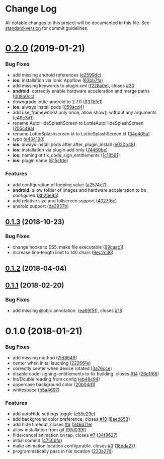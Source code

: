 # Change Log

All notable changes to this project will be documented in this file. See [standard-version](https://github.com/conventional-changelog/standard-version) for commit guidelines.

<a name="0.2.0"></a>
# [0.2.0](https://github.com/timbru31/cordova-plugin-lottie-splashscreen/compare/v0.1.3...v0.2.0) (2019-01-21)


### Bug Fixes

* add missing android references ([e2599dc](https://github.com/timbru31/cordova-plugin-lottie-splashscreen/commit/e2599dc))
* **ios:** installation via Ionic Appflow ([63bb7fa](https://github.com/timbru31/cordova-plugin-lottie-splashscreen/commit/63bb7fa))
* add missing keywords to plugin.xml ([f228a0e](https://github.com/timbru31/cordova-plugin-lottie-splashscreen/commit/f228a0e)), closes [#30](https://github.com/timbru31/cordova-plugin-lottie-splashscreen/issues/30)
* **android:** correctly enable hardware acceleration and merge paths ([008a0cc](https://github.com/timbru31/cordova-plugin-lottie-splashscreen/commit/008a0cc))
* downgrade lottie-android to 2.7.0 ([937bfe1](https://github.com/timbru31/cordova-plugin-lottie-splashscreen/commit/937bfe1))
* **ios:** always install pods ([059acd4](https://github.com/timbru31/cordova-plugin-lottie-splashscreen/commit/059acd4))
* add use_frameworks! only once, allow show() without any arguments ([c49c3d1](https://github.com/timbru31/cordova-plugin-lottie-splashscreen/commit/c49c3d1))
* rename AutoHideSplashScreen to LottieAutoHideSplashScreen ([705c49a](https://github.com/timbru31/cordova-plugin-lottie-splashscreen/commit/705c49a))
* rename LottieSplashscreen.kt to LottieSplashScreen.kt ([34e405a](https://github.com/timbru31/cordova-plugin-lottie-splashscreen/commit/34e405a))
* typo ([e434190](https://github.com/timbru31/cordova-plugin-lottie-splashscreen/commit/e434190))
* **ios:** always install pods after after_plugin_install ([e030b48](https://github.com/timbru31/cordova-plugin-lottie-splashscreen/commit/e030b48))
* **ios:** installation via plugin add only ([74460be](https://github.com/timbru31/cordova-plugin-lottie-splashscreen/commit/74460be))
* **ios:** naming of fix_code_sign_entitlements ([1c18591](https://github.com/timbru31/cordova-plugin-lottie-splashscreen/commit/1c18591))
* **ios:** plugin name ([615cfde](https://github.com/timbru31/cordova-plugin-lottie-splashscreen/commit/615cfde))


### Features

* add configuration of looping value ([a2574c7](https://github.com/timbru31/cordova-plugin-lottie-splashscreen/commit/a2574c7))
* **android:** allow folder of images and hardware acceleration to be configured ([8b26e95](https://github.com/timbru31/cordova-plugin-lottie-splashscreen/commit/8b26e95))
* add relative size and fullscreen support ([4027f6c](https://github.com/timbru31/cordova-plugin-lottie-splashscreen/commit/4027f6c))
* android support ([da3937b](https://github.com/timbru31/cordova-plugin-lottie-splashscreen/commit/da3937b))



<a name="0.1.3"></a>
## [0.1.3](http://cordova-plugin-lottie-splashscreen/compare/v0.1.2...v0.1.3) (2018-10-23)


### Bug Fixes

* change hooks to ES5, make file executable ([99caac1](http://cordova-plugin-lottie-splashscreen/commits/99caac1))
* increase line-length limit to 140 chars ([9ec2c36](http://cordova-plugin-lottie-splashscreen/commits/9ec2c36))



<a name="0.1.2"></a>
## [0.1.2](http://cordova-plugin-lottie-splashscreen/compare/v0.1.1...v0.1.2) (2018-04-04)



<a name="0.1.1"></a>
## [0.1.1](http://cordova-plugin-lottie-splashscreen/compare/v0.1.0...v0.1.1) (2018-02-20)


### Bug Fixes

* add missing @objc annotation. ([ea69f51](http://cordova-plugin-lottie-splashscreen/commits/ea69f51)), closes [#18](http://cordova-plugin-lottie-splashscreen/issues/18)



<a name="0.1.0"></a>
# 0.1.0 (2018-01-21)


### Bug Fixes

* add missing method ([7fd8649](http://cordova-plugin-lottie-splashscreen/commits/7fd8649))
* center when inital lauching ([222661e](http://cordova-plugin-lottie-splashscreen/commits/222661e))
* correctly center when device rotated ([3a76cce](http://cordova-plugin-lottie-splashscreen/commits/3a76cce))
* disable code-signing-entitlements to fix building. closes [#14](http://cordova-plugin-lottie-splashscreen/issues/14) ([26e1f66](http://cordova-plugin-lottie-splashscreen/commits/26e1f66))
* Int/Double reading from config ([eb48e94](http://cordova-plugin-lottie-splashscreen/commits/eb48e94))
* uppercase background color ([20b04d1](http://cordova-plugin-lottie-splashscreen/commits/20b04d1))
* whitespace ([b5a4697](http://cordova-plugin-lottie-splashscreen/commits/b5a4697))


### Features

* add autoHide settings toggle ([e55e29e](http://cordova-plugin-lottie-splashscreen/commits/e55e29e))
* add background color preference, closes [#10](http://cordova-plugin-lottie-splashscreen/issues/10) ([8aed653](http://cordova-plugin-lottie-splashscreen/commits/8aed653))
* add hide timeout, closes [#6](http://cordova-plugin-lottie-splashscreen/issues/6) ([346d71e](http://cordova-plugin-lottie-splashscreen/commits/346d71e))
* allow installation from git ([97d039f](http://cordova-plugin-lottie-splashscreen/commits/97d039f))
* hide/cancel animation on tap, closes [#7](http://cordova-plugin-lottie-splashscreen/issues/7) ([34f8627](http://cordova-plugin-lottie-splashscreen/commits/34f8627))
* initial commit ([4750bfd](http://cordova-plugin-lottie-splashscreen/commits/4750bfd))
* make animation location configurable. closes [#3](http://cordova-plugin-lottie-splashscreen/issues/3) ([18dda27](http://cordova-plugin-lottie-splashscreen/commits/18dda27))
* programmatically pass in file location ([233a27d](http://cordova-plugin-lottie-splashscreen/commits/233a27d))
